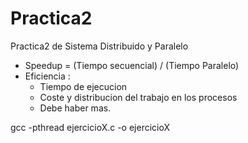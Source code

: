 # Practica2
Practica2 de Sistema Distribuido y Paralelo

* Speedup = (Tiempo secuencial) / (Tiempo Paralelo)
* Eficiencia :
	- Tiempo de ejecucion
	- Coste y distribucion del trabajo en los procesos
	- Debe haber mas.

gcc -pthread ejercicioX.c -o ejercicioX

